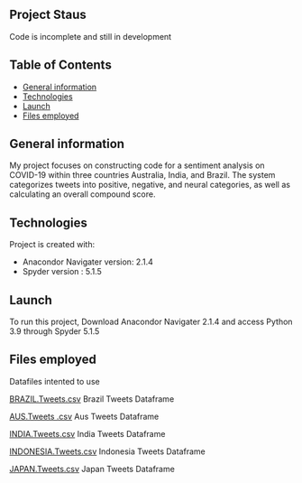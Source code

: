 ## Project Staus 
Code is incomplete and still in development

## Table of Contents
* [General information](#general-information)
* [Technologies](#technologies)
* [Launch](#Launch)
* [Files employed](Files-employed)


## General information
My project focuses on constructing code for a sentiment analysis on COVID-19 within three countries Australia, India, and Brazil. The system categorizes tweets into positive, negative, and neural categories, as well as calculating an overall compound score.  


## Technologies 
Project is created with:
* Anacondor Navigater version: 2.1.4
* Spyder version : 5.1.5

## Launch 
To run this project, Download Anacondor Navigater 2.1.4 and access Python 3.9 through Spyder 5.1.5

## Files employed

Datafiles intented to use

[BRAZIL.Tweets.csv](https://github.com/sofiamuollo/my-first-repository/files/9892577/BRAZIL.Tweets.csv) Brazil Tweets Dataframe 

[AUS.Tweets .csv](https://github.com/sofiamuollo/my-first-repository/files/9892560/AUS.Tweets.csv) Aus Tweets Dataframe 

[INDIA.Tweets.csv](https://github.com/sofiamuollo/my-first-repository/files/9892578/INDIA.Tweets.csv) India Tweets Dataframe 

[INDONESIA.Tweets.csv](https://github.com/sofiamuollo/my-first-repository/files/9892564/INDONESIA.Tweets.csv) Indonesia Tweets Dataframe 

[JAPAN.Tweets.csv](https://github.com/sofiamuollo/my-first-repository/files/9892568/JAPAN.Tweets.csv) Japan Tweets Dataframe 
